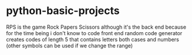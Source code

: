 # python-basic-projects
RPS is the game Rock Papers Scissors  although it's the back end because for the time being i don't know to code front end
random code generator creates codes of length 5 that contains letters both cases and numbers (other symbols can be used if we change the range)
